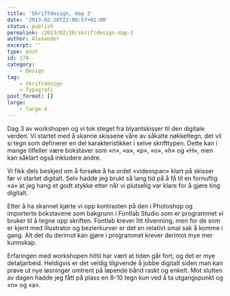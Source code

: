 ```yaml
---
title: 'Skriftdesign, dag 3'
date: '2013-02-20T22:00:57+01:00'
status: publish
permalink: /2013/02/20/skriftdesign-dag-3
author: Alexander
excerpt: ''
type: post
id: 178
category:
    - Design
tag:
    - Skriftdesign
    - Typografi
post_format: []
large:
    - large-4
---
```

Dag 3 av workshopen og vi tok steget fra blyantskisser til den digitale verden. Vi startet med å skanne skissene våre av såkalte nøkkeltegn, det vil si tegn som definerer en del karakteristikker i selve skrifttypen. Dette kan i mange tilfeller være bokstaver som «n», «a», «p», «o», «h» og «H», men kan såklart også inkludere andre.

Vi fikk dels beskjed om å forsøke å ha ordet «videospan» klart på skisser før vi startet digitalt. Selv hadde jeg brukt så lang tid på å få til en fornuftig «a» at jeg hang et godt stykke etter når vi plutselig var klare for å gjøre ting digitalt.

Etter å ha skannet kjørte vi opp kontrasten på den i Photoshop og importerte bokstavene som bakgrunn i Fontlab Studio som er programmet vi bruker til å tegne opp skriften. Fontlab krever litt tilvenning, men for de som er kjent med Illustrator og bezierkurver er det en relativt smal sak å komme i gang. Alt det du derimot kan gjøre i programmet krever derimot mye mer kunnskap.

Erfaringen med workshopen hittil har vært at tiden går fort, og det er mye detaljarbeid. Heldigvis er det veldig tilgivende å jobbe digitalt siden man kan prøve ut nye løsninger omtrent på løpende bånd raskt og enkelt. Mot slutten av dagen hadde jeg fått på plass en 8-10 tegn kun ved å ta utgangspunkt og «n» og «a».